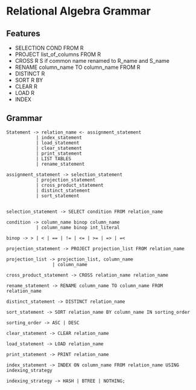 # Relational Algebra Grammar

## Features
- SELECTION COND FROM R
- PROJECT list_of_columns FROM R
- CROSS R S if common name renamed to R_name and S_name
- RENAME column_name TO column_name FROM R
- DISTINCT R
- SORT R BY 
- CLEAR R
- LOAD R 
- INDEX 

## Grammar

```
Statement -> relation_name <- assignment_statement
           | index_statement
           | load_statement
           | clear_statement
           | print_statement
           | LIST TABLES
           | rename_statement

assignment_statement -> selection_statement
           | projection_statement
           | cross_product_statement
           | distinct_statement
           | sort_statement
           

selection_statement -> SELECT condition FROM relation_name

condition -> column_name binop column_name 
           | column_name binop int_literal

binop -> > | < | == | != | <= | >= | => | =< 

projection_statement -> PROJECT projection_list FROM relation_name

projection_list -> projection_list, column_name 
                 | column_name

cross_product_statement -> CROSS relation_name relation_name

rename_statement -> RENAME column_name TO column_name FROM relation_name

distinct_statement -> DISTINCT relation_name

sort_statement -> SORT relation_name BY column_name IN sorting_order

sorting_order -> ASC | DESC

clear_statement -> CLEAR relation_name

load_statement -> LOAD relation_name

print_statement -> PRINT relation_name

index_statement -> INDEX ON column_name FROM relation_name USING indexing_strategy

indexing_strategy -> HASH | BTREE | NOTHING;
```
